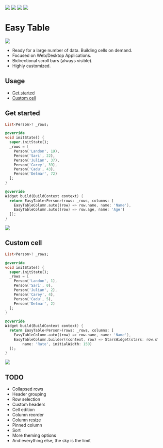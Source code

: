 [![](https://img.shields.io/pub/v/easy_table.svg)](https://pub.dev/packages/easy_table) [![](https://img.shields.io/badge/demo-try%20it%20out-blue)](https://caduandrade.github.io/easy_table_flutter_demo/) [![](https://img.shields.io/badge/Flutter-%E2%9D%A4-red)](https://flutter.dev/) ![](https://img.shields.io/badge/final%20version-as%20soon%20as%20possible-blue)

# Easy Table

![](https://caduandrade.github.io/easy_table_flutter/easy_table_v1.png)

* Ready for a large number of data. Building cells on demand.
* Focused on Web/Desktop Applications.
* Bidirectional scroll bars (always visible).
* Highly customized.

## Usage

* [Get started](#get-started)
* [Custom cell](#custom-cell)

## Get started

```dart
List<Person>? _rows;

@override
void initState() {
  super.initState();
  _rows = [
    Person('Landon', 19),
    Person('Sari', 22),
    Person('Julian', 37),
    Person('Carey', 39),
    Person('Cadu', 43),
    Person('Delmar', 72)
  ];
}

@override
Widget build(BuildContext context) {
  return EasyTable<Person>(rows: _rows, columns: [
    EasyTableColumn.auto((row) => row.name, name: 'Name'),
    EasyTableColumn.auto((row) => row.age, name: 'Age')
  ]);
}
```

![](https://caduandrade.github.io/easy_table_flutter/get_started_v1.png)

## Custom cell

```dart
List<Person>? _rows;

@override
void initState() {
  super.initState();
  _rows = [
    Person('Landon', 1),
    Person('Sari', 0),
    Person('Julian', 2),
    Person('Carey', 4),
    Person('Cadu', 5),
    Person('Delmar', 2)
  ];
}

@override
Widget build(BuildContext context) {
  return EasyTable<Person>(rows: _rows, columns: [
    EasyTableColumn.auto((row) => row.name, name: 'Name'),
    EasyTableColumn.builder((context, row) => StarsWidget(stars: row.stars),
        name: 'Rate', initialWidth: 150)
  ]);
}
```

![](https://caduandrade.github.io/easy_table_flutter/custom_cell_v1.png)

## TODO

* Collapsed rows
* Header grouping
* Row selection
* Custom headers
* Cell edition
* Column reorder
* Column resize
* Pinned column
* Sort
* More theming options
* And everything else, the sky is the limit
